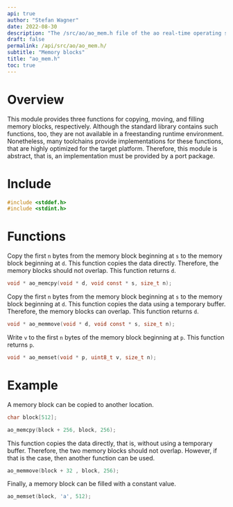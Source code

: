 ```yaml
---
api: true
author: "Stefan Wagner"
date: 2022-08-30
description: "The /src/ao/ao_mem.h file of the ao real-time operating system."
draft: false
permalink: /api/src/ao/ao_mem.h/
subtitle: "Memory blocks"
title: "ao_mem.h"
toc: true
---
```


# Overview

This module provides three functions for copying, moving, and filling memory blocks, respectively. Although the standard library contains such functions, too, they are not available in a freestanding runtime environment. Nonetheless, many toolchains provide implementations for these functions, that are highly optimized for the target platform. Therefore, this module is abstract, that is, an implementation must be provided by a port package.

# Include

```c
#include <stddef.h>
#include <stdint.h>
```

# Functions

Copy the first `n` bytes from the memory block beginning at `s` to the memory block beginning at `d`. This function copies the data directly. Therefore, the memory blocks should not overlap. This function returns `d`.

```c
void * ao_memcpy(void * d, void const * s, size_t n);
```

Copy the first `n` bytes from the memory block beginning at `s` to the memory block beginning at `d`. This function copies the data using a temporary buffer. Therefore, the memory blocks can overlap. This function returns `d`.

```c
void * ao_memmove(void * d, void const * s, size_t n);
```

Write `v` to the first `n` bytes of the memory block beginning at `p`. This function returns `p`.

```c
void * ao_memset(void * p, uint8_t v, size_t n);
```

# Example

A memory block can be copied to another location.

```c
char block[512];
```

```c
ao_memcpy(block + 256, block, 256);
```

This function copies the data directly, that is, without using a temporary buffer. Therefore, the two memory blocks should not overlap. However, if that is the case, then another function can be used.

```c
ao_memmove(block + 32 , block, 256);
```

Finally, a memory block can be filled with a constant value.

```c
ao_memset(block, 'a', 512);
```
